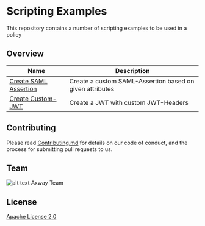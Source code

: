 # Scripting Examples
This repository contains a number of scripting examples to be used in a policy

## Overview

|Name|Description|
|----|-----------|
|[Create SAML Assertion](./create-saml-assertion)|Create a custom SAML-Assertion based on given attributes|
|[Create Custom-JWT](./sign-custom-jwt)|Create a JWT with custom JWT-Headers|




## Contributing

Please read [Contributing.md](https://github.com/Axway-API-Management-Plus/Common/blob/master/Contributing.md) for details on our code of conduct, and the process for submitting pull requests to us.

## Team

![alt text][Axwaylogo] Axway Team

[Axwaylogo]: https://github.com/Axway-API-Management/Common/blob/master/img/AxwayLogoSmall.png  "Axway logo"


## License
[Apache License 2.0](/LICENSE)
